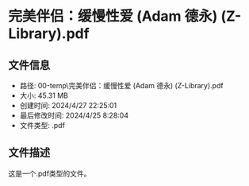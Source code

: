 ﻿# 完美伴侣：缓慢性爱 (Adam 德永) (Z-Library).pdf

## 文件信息
- 路径: 00-temp\完美伴侣：缓慢性爱 (Adam 德永) (Z-Library).pdf
- 大小: 45.31 MB
- 创建时间: 2024/4/27 22:25:01
- 最后修改时间: 2024/4/25 8:28:04
- 文件类型: .pdf

## 文件描述
这是一个.pdf类型的文件。

